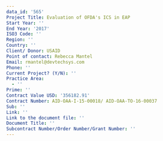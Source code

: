 ```yaml
---
data_id: '565'
Project Title: Evaluation of OFDA's ICS in EAP
Start Year: ''
End Year: '2017'
ISO3 Code: ''
Region: ''
Country: ''
Client/ Donor: USAID
Point of contact: Rebecca Mantel
Email: rmantel@devtechsys.com
Phone: ''
Current Project? (Y/N): ''
Practice Area:
  - ''
Prime: ''
Contract Value USD: '356182.91'
Contract Number: AID-OAA-I-15-00018/ AID-OAA-TO-16-00037
Sub: ''
Link: ''
Link to the document file: ''
Document Title: ''
Subcontract Number/Order Number/Grant Number: ''
---
```

